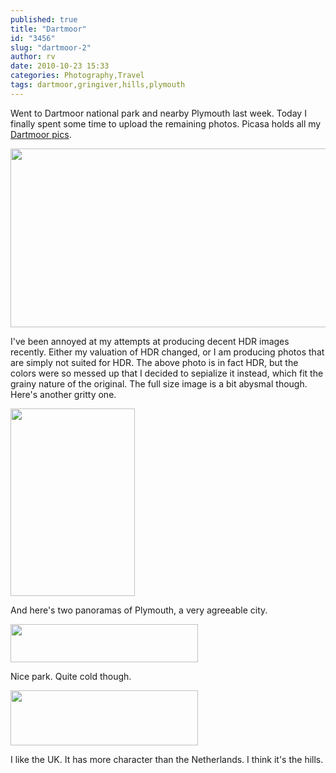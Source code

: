 ```yaml
---
published: true
title: "Dartmoor"
id: "3456"
slug: "dartmoor-2"
author: rv
date: 2010-10-23 15:33
categories: Photography,Travel
tags: dartmoor,gringiver,hills,plymouth
---
```

Went to Dartmoor national park and nearby Plymouth last week. Today I finally spent some time to upload the remaining photos. Picasa holds all my <a href="http://picasaweb.google.com/mrhazard/Dartmoor" target="_blank">Dartmoor pics</a>.

<a href="https://s3.amazonaws.com/cfwblog/uploads/2010/10/ghosttown.jpg"><img class="aligncenter size-full wp-image-3458" title="GhostTown_800" src="https://s3.amazonaws.com/cfwblog/uploads/2010/10/ghosttown_800.jpg" alt="" width="800" height="286" /></a>

I've been annoyed at my attempts at producing decent HDR images recently. Either my valuation of HDR changed, or I am producing photos that are simply not suited for HDR. The above photo is in fact HDR, but the colors were so messed up that I decided to sepialize it instead, which fit the grainy nature of the original. The full size image is a bit abysmal though. Here's another gritty one.

<a href="https://s3.amazonaws.com/cfwblog/uploads/2010/10/img_8369_70_71_tonemapped.jpg"><img class="aligncenter size-medium wp-image-3459" title="IMG_8369_70_71_tonemapped" src="https://s3.amazonaws.com/cfwblog/uploads/2010/10/img_8369_70_71_tonemapped.jpg?w=199" alt="" width="199" height="300" /></a>

And here's two panoramas of Plymouth, a very agreeable city.

<a href="https://s3.amazonaws.com/cfwblog/uploads/2010/10/pano1.jpg"><img class="aligncenter size-medium wp-image-3460" title="Pano1" src="https://s3.amazonaws.com/cfwblog/uploads/2010/10/pano1.jpg?w=300" alt="" width="300" height="61" /></a>

Nice park. Quite cold though.

<a href="https://s3.amazonaws.com/cfwblog/uploads/2010/10/pano2.jpg"><img class="aligncenter size-medium wp-image-3461" title="Pano2" src="https://s3.amazonaws.com/cfwblog/uploads/2010/10/pano2.jpg?w=300" alt="" width="300" height="88" /></a>

I like the UK. It has more character than the Netherlands. I think it's the hills.

&nbsp;